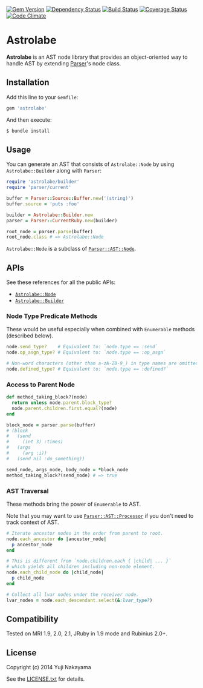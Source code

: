 [![Gem Version](http://img.shields.io/gem/v/astrolabe.svg)](http://badge.fury.io/rb/astrolabe)
[![Dependency Status](http://img.shields.io/gemnasium/yujinakayama/astrolabe.svg)](https://gemnasium.com/yujinakayama/astrolabe)
[![Build Status](https://travis-ci.org/yujinakayama/astrolabe.svg?branch=master)](https://travis-ci.org/yujinakayama/astrolabe)
[![Coverage Status](http://img.shields.io/coveralls/yujinakayama/astrolabe/master.svg)](https://coveralls.io/r/yujinakayama/astrolabe)
[![Code Climate](http://img.shields.io/codeclimate/github/yujinakayama/astrolabe.svg)](https://codeclimate.com/github/yujinakayama/astrolabe)

# Astrolabe

**Astrolabe** is an AST node library that provides an object-oriented way to handle AST by extending [Parser](https://github.com/whitequark/parser)'s node class.

## Installation

Add this line to your `Gemfile`:

```ruby
gem 'astrolabe'
```

And then execute:

```bash
$ bundle install
```

## Usage

You can generate an AST that consists of `Astrolabe::Node` by using `Astrolabe::Builder` along with `Parser`:

```ruby
require 'astrolabe/builder'
require 'parser/current'

buffer = Parser::Source::Buffer.new('(string)')
buffer.source = 'puts :foo'

builder = Astrolabe::Builder.new
parser = Parser::CurrentRuby.new(builder)

root_node = parser.parse(buffer)
root_node.class # => Astrolabe::Node
```

`Astrolabe::Node` is a subclass of [`Parser::AST::Node`](http://rubydoc.info/gems/parser/Parser/AST/Node).

## APIs

See these references for all the public APIs:

* [`Astrolabe::Node`](http://rubydoc.info/gems/astrolabe/Astrolabe/Node)
* [`Astrolabe::Builder`](http://rubydoc.info/gems/astrolabe/Astrolabe/Builder)

### Node Type Predicate Methods

These would be useful especially when combined with `Enumerable` methods (described below).

```ruby
node.send_type?    # Equivalent to: `node.type == :send`
node.op_asgn_type? # Equivalent to: `node.type == :op_asgn`

# Non-word characters (other than a-zA-Z0-9_) in type names are omitted.
node.defined_type? # Equivalent to: `node.type == :defined?`
```

### Access to Parent Node

```ruby
def method_taking_block?(node)
  return unless node.parent.block_type?
  node.parent.children.first.equal?(node)
end

block_node = parser.parse(buffer)
# (block
#   (send
#     (int 3) :times)
#   (args
#     (arg :i))
#   (send nil :do_something))

send_node, args_node, body_node = *block_node
method_taking_block?(send_node) # => true
```

### AST Traversal

These methods bring the power of `Enumerable` to AST.

Note that you may want to use [`Parser::AST::Processor`](http://rubydoc.info/gems/parser/Parser/AST/Processor)
if you don't need to track context of AST.

```ruby
# Iterate ancestor nodes in the order from parent to root.
node.each_ancestor do |ancestor_node|
  p ancestor_node
end

# This is different from `node.children.each { |child| ... }`
# which yields all children including non-node element.
node.each_child_node do |child_node|
  p child_node
end

# Collect all lvar nodes under the receiver node.
lvar_nodes = node.each_descendant.select(&:lvar_type?)
```

## Compatibility

Tested on MRI 1.9, 2.0, 2.1, JRuby in 1.9 mode and Rubinius 2.0+.

## License

Copyright (c) 2014 Yuji Nakayama

See the [LICENSE.txt](LICENSE.txt) for details.
